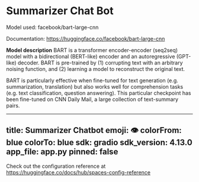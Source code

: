 # Summarizer Chat Bot

Model used: facebook/bart-large-cnn 

Documentation: https://huggingface.co/facebook/bart-large-cnn

**Model description**
BART is a transformer encoder-encoder (seq2seq) model with a bidirectional (BERT-like) encoder and an autoregressive (GPT-like) decoder. BART is pre-trained by (1) corrupting text with an arbitrary noising function, and (2) learning a model to reconstruct the original text.

BART is particularly effective when fine-tuned for text generation (e.g. summarization, translation) but also works well for comprehension tasks (e.g. text classification, question answering). This particular checkpoint has been fine-tuned on CNN Daily Mail, a large collection of text-summary pairs.

---
title: Summarizer Chatbot
emoji: 👁
colorFrom: blue
colorTo: blue
sdk: gradio
sdk_version: 4.13.0
app_file: app.py
pinned: false
---

Check out the configuration reference at https://huggingface.co/docs/hub/spaces-config-reference
